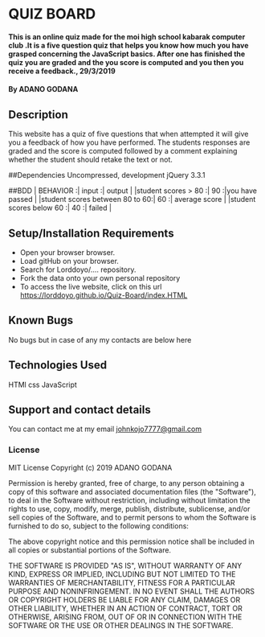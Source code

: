 # QUIZ BOARD
#### This is an online quiz made for the moi high school kabarak computer club .It is a five question quiz that helps you know how much you have grasped concerning the JavaScript basics. After one has finished the quiz you are graded and the you score is computed and you then you receive a feedback., 29/3/2019
####  **By ADANO GODANA**
## Description
This website has a quiz of five questions that when attempted it will give you a feedback of how you have performed. The students responses are graded and the score is computed followed by a comment explaining whether the student should retake the text or not.


##Dependencies
Uncompressed, development jQuery 3.3.1


##BDD
|    BEHAVIOR                   :|     input :|    output      |
|student scores > 80            :|    90     :|you have passed |
|student scores between 80 to 60:|    60     :| average score  |
|student scores below 60        :|    40     :| failed         |

## Setup/Installation Requirements
* Open your browser browser.
* Load gitHub on your browser.
* Search for Lorddoyo/.... repository.
* Fork the data onto your own personal repository
* To access the live website, click on this url https://lorddoyo.github.io/Quiz-Board/index.HTML

## Known Bugs
No bugs but in case of any my contacts are below here
## Technologies Used
HTMl
css
JavaScript
## Support and contact details
You can contact me at my email johnkojo7777@gmail.com
### License
MIT License  Copyright (c) 2019 ADANO GODANA

Permission is hereby granted, free of charge, to any person obtaining a copy
of this software and associated documentation files (the "Software"), to deal
in the Software without restriction, including without limitation the rights
to use, copy, modify, merge, publish, distribute, sublicense, and/or sell
copies of the Software, and to permit persons to whom the Software is
furnished to do so, subject to the following conditions:

The above copyright notice and this permission notice shall be included in all
copies or substantial portions of the Software.

THE SOFTWARE IS PROVIDED "AS IS", WITHOUT WARRANTY OF ANY KIND, EXPRESS OR
IMPLIED, INCLUDING BUT NOT LIMITED TO THE WARRANTIES OF MERCHANTABILITY,
FITNESS FOR A PARTICULAR PURPOSE AND NONINFRINGEMENT. IN NO EVENT SHALL THE
AUTHORS OR COPYRIGHT HOLDERS BE LIABLE FOR ANY CLAIM, DAMAGES OR OTHER
LIABILITY, WHETHER IN AN ACTION OF CONTRACT, TORT OR OTHERWISE, ARISING FROM,
OUT OF OR IN CONNECTION WITH THE SOFTWARE OR THE USE OR OTHER DEALINGS IN THE
SOFTWARE.
